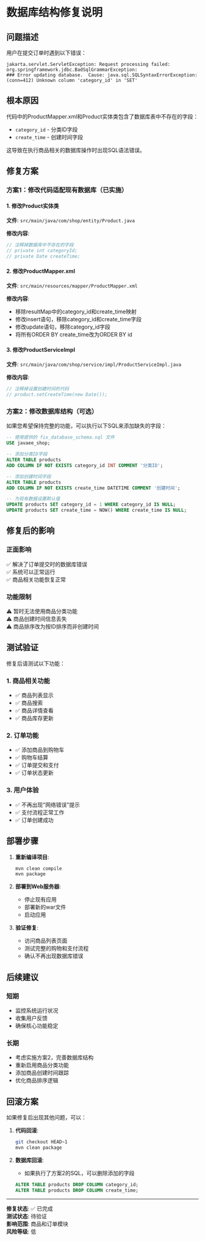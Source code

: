 # 数据库结构修复说明

## 问题描述

用户在提交订单时遇到以下错误：
```
jakarta.servlet.ServletException: Request processing failed: org.springframework.jdbc.BadSqlGrammarException: 
### Error updating database.  Cause: java.sql.SQLSyntaxErrorException: (conn=412) Unknown column 'category_id' in 'SET'
```

## 根本原因

代码中的ProductMapper.xml和Product实体类包含了数据库表中不存在的字段：
- `category_id` - 分类ID字段
- `create_time` - 创建时间字段

这导致在执行商品相关的数据库操作时出现SQL语法错误。

## 修复方案

### 方案1：修改代码适配现有数据库（已实施）

#### 1. 修改Product实体类
**文件**: `src/main/java/com/shop/entity/Product.java`

**修改内容**:
```java
// 注释掉数据库中不存在的字段
// private int categoryId;
// private Date createTime;
```

#### 2. 修改ProductMapper.xml
**文件**: `src/main/resources/mapper/ProductMapper.xml`

**修改内容**:
- 移除resultMap中的category_id和create_time映射
- 修改insert语句，移除category_id和create_time字段
- 修改update语句，移除category_id字段
- 将所有ORDER BY create_time改为ORDER BY id

#### 3. 修改ProductServiceImpl
**文件**: `src/main/java/com/shop/service/impl/ProductServiceImpl.java`

**修改内容**:
```java
// 注释掉设置创建时间的代码
// product.setCreateTime(new Date());
```

### 方案2：修改数据库结构（可选）

如果您希望保持完整的功能，可以执行以下SQL来添加缺失的字段：

```sql
-- 使用提供的 fix_database_schema.sql 文件
USE javaee_shop;

-- 添加分类ID字段
ALTER TABLE products 
ADD COLUMN IF NOT EXISTS category_id INT COMMENT '分类ID';

-- 添加创建时间字段
ALTER TABLE products 
ADD COLUMN IF NOT EXISTS create_time DATETIME COMMENT '创建时间';

-- 为现有数据设置默认值
UPDATE products SET category_id = 1 WHERE category_id IS NULL;
UPDATE products SET create_time = NOW() WHERE create_time IS NULL;
```

## 修复后的影响

### 正面影响
✅ 解决了订单提交时的数据库错误  
✅ 系统可以正常运行  
✅ 商品相关功能恢复正常  

### 功能限制
⚠️ 暂时无法使用商品分类功能  
⚠️ 商品创建时间信息丢失  
⚠️ 商品排序改为按ID排序而非创建时间  

## 测试验证

修复后请测试以下功能：

### 1. 商品相关功能
- ✅ 商品列表显示
- ✅ 商品搜索
- ✅ 商品详情查看
- ✅ 商品库存更新

### 2. 订单功能
- ✅ 添加商品到购物车
- ✅ 购物车结算
- ✅ 订单提交和支付
- ✅ 订单状态更新

### 3. 用户体验
- ✅ 不再出现"网络错误"提示
- ✅ 支付流程正常工作
- ✅ 订单创建成功

## 部署步骤

1. **重新编译项目**:
   ```bash
   mvn clean compile
   mvn package
   ```

2. **部署到Web服务器**:
   - 停止现有应用
   - 部署新的war文件
   - 启动应用

3. **验证修复**:
   - 访问商品列表页面
   - 测试完整的购物和支付流程
   - 确认不再出现数据库错误

## 后续建议

### 短期
- 监控系统运行状况
- 收集用户反馈
- 确保核心功能稳定

### 长期
- 考虑实施方案2，完善数据库结构
- 重新启用商品分类功能
- 添加商品创建时间跟踪
- 优化商品排序逻辑

## 回滚方案

如果修复后出现其他问题，可以：

1. **代码回滚**:
   ```bash
   git checkout HEAD~1
   mvn clean package
   ```

2. **数据库回滚**:
   - 如果执行了方案2的SQL，可以删除添加的字段
   ```sql
   ALTER TABLE products DROP COLUMN category_id;
   ALTER TABLE products DROP COLUMN create_time;
   ```

---

**修复状态**: ✅ 已完成  
**测试状态**: 待验证  
**影响范围**: 商品和订单模块  
**风险等级**: 低